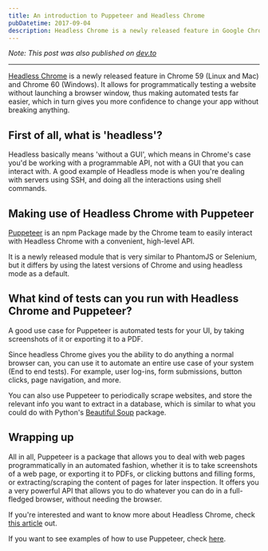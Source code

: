 ```yaml
---
title: An introduction to Puppeteer and Headless Chrome
pubDatetime: 2017-09-04
description: Headless Chrome is a newly released feature in Google Chrome. Learn what it is and how you can use it!
---
```


_Note: This post was also published on
[dev.to](https://dev.to/mohamed3on/an-introduction-to-puppeteer-and-headless-chrome)_

---

[Headless Chrome](https://chromium.googlesource.com/chromium/src/+/lkgr/headless/README.md) is a newly released feature in Chrome 59 (Linux and Mac) and Chrome 60 (Windows). It allows for programmatically testing a website without launching a browser window, thus making automated tests far easier, which in turn gives you more confidence to change your app without breaking anything.

## First of all, what is 'headless'?

Headless basically means 'without a GUI', which means in Chrome's case you'd be working with a programmable API, not with a GUI that you can interact with. A good example of Headless mode is when you're dealing with servers using SSH, and doing all the interactions using shell commands.

## Making use of Headless Chrome with Puppeteer

[Puppeteer](https://github.com/GoogleChrome/puppeteer) is an npm Package made by the Chrome team to easily interact with Headless Chrome with a convenient, high-level API.

It is a newly released module that is very similar to PhantomJS or Selenium, but it differs by using the latest versions of Chrome and using headless mode as a default.

## What kind of tests can you run with Headless Chrome and Puppeteer?

A good use case for Puppeteer is automated tests for your UI, by taking screenshots of it or exporting it to a PDF.

Since headless Chrome gives you the ability to do anything a normal browser can, you can use it to automate an entire use case of your system (End to end tests). For example, user log-ins, form submissions, button clicks, page navigation, and more.

You can also use Puppeteer to periodically scrape websites, and store the relevant info you want to extract in a database, which is similar to what you could do with Python's [Beautiful Soup](https://www.crummy.com/software/BeautifulSoup/bs4/doc/) package.

## Wrapping up

All in all, Puppeteer is a package that allows you to deal with web pages programmatically in an automated fashion, whether it is to take screenshots of a web page, or exporting it to PDFs, or clicking buttons and filling forms, or extracting/scraping the content of pages for later inspection. It offers you a very powerful API that allows you to do whatever you can do in a full-fledged browser, without needing the browser.

If you're interested and want to know more about Headless Chrome, check [this article](https://developers.google.com/web/updates/2017/04/headless-chrome) out.

If you want to see examples of how to use Puppeteer, check [here](https://github.com/GoogleChrome/puppeteer/tree/master/examples).
